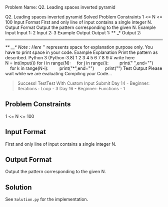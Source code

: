 Problem Name: Q2. Leading spaces inverted pyramid

Q2. Leading spaces inverted pyramid
Solved
Problem Constraints
1 <= N <= 100
Input Format
First and only line of input contains a single integer N.
Output Format
Output the pattern corresponding to the given N.
Example Input
Input 1:
 2
Input 2:
 3
Example Output
Output 1:
**
_*
Output 2:
 ***
 _**
 __*
Note : Here '_' represents space for explanation purpose only. You have to print space in your code.
Example Explanation
 Print the pattern as described.
Python 3 (Python-3.8)
1
2
3
4
5
6
7
8
9
# write here
N = int(input())
for i in range(N):
    for j in range(i):
        print(" ",end="")
    for k in range(N-i):
        print("*",end="")    
    print("")
Test Output
Please wait while we are evaluating
Compiling your Code...
> Success!
TestTest With Custom Input
Submit
Day 14 - Beginner: Iterations : Loop - 3
Day 16 - Beginner: Functions - 1

## Problem Constraints

1 <= N <= 100

## Input Format

First and only line of input contains a single integer N.

## Output Format

Output the pattern corresponding to the given N.

## Solution

See `Solution.py` for the implementation.